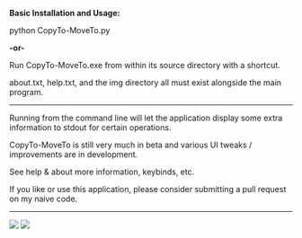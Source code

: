 <strong>Basic Installation and Usage:</strong>

python CopyTo-MoveTo.py 

<strong>-or-</strong>

Run CopyTo-MoveTo.exe from within its source directory with a shortcut.

about.txt, help.txt, and the img directory all must exist alongside the main program.

<hr>
Running from the command line will let the application display some extra information to stdout for certain operations.

CopyTo-MoveTo is still very much in beta and various UI tweaks / improvements are in development.

See help & about more information, keybinds, etc.

If you like or use this application, please consider submitting a pull request on my naive code. 
<hr>

<img src="https://i.imgur.com/X6HV3iN.png?1">
<img src="https://i.imgur.com/pwP9AlX.png?1">

